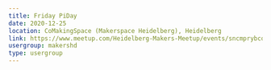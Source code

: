 ```yaml
---
title: Friday PiDay
date: 2020-12-25
location: CoMakingSpace (Makerspace Heidelberg), Heidelberg
link: https://www.meetup.com/Heidelberg-Makers-Meetup/events/sncmprybcqbhc/
usergroup: makershd
type: usergroup
---
```

